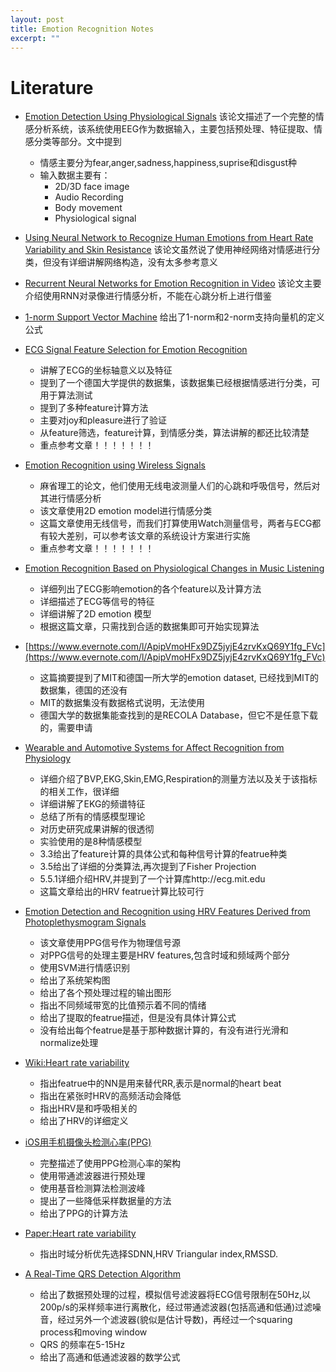 ```yaml
---
layout: post
title: Emotion Recognition Notes
excerpt: ""
---
```

# Literature
+ [Emotion Detection Using Physiological Signals](https://www.evernote.com/l/AphI0EO9GGFNRZxLe7pID7Pd-6dLHpfiIjE)
该论文描述了一个完整的情感分析系统，该系统使用EEG作为数据输入，主要包括预处理、特征提取、情感分类等部分。文中提到
  + 情感主要分为fear,anger,sadness,happiness,suprise和disgust种
  + 输入数据主要有：
    + 2D/3D face image
    + Audio Recording
    + Body movement
    + Physiological signal

+ [Using Neural Network to Recognize Human Emotions from Heart Rate Variability and Skin Resistance](https://www.evernote.com/l/ApglkTm-eDhI1LI_uHuGsdrFwLXdaTOuaRw) 
  该论文虽然说了使用神经网络对情感进行分类，但没有详细讲解网络构造，没有太多参考意义

+ [Recurrent Neural Networks for Emotion Recognition in Video](https://www.evernote.com/shard/s664/sh/40c0e1a3-d6ab-4cbc-94d8-34ccd0bd676e/d6162ef7c4c9295f4f416f1ec98819d9) 
  该论文主要介绍使用RNN对录像进行情感分析，不能在心跳分析上进行借鉴

+ [1-norm Support Vector Machine](https://www.evernote.com/l/ApjEtnJA98NGaZ3WmZMfpnfMkbbVbPrN3ys)
  给出了1-norm和2-norm支持向量机的定义公式

+ [ECG Signal Feature Selection for Emotion Recognition](https://www.evernote.com/l/ApjeZ8VCVNdJW5Dl35cJ8w3WGIji8x3JIao)
  + 讲解了ECG的坐标轴意义以及特征
  + 提到了一个德国大学提供的数据集，该数据集已经根据情感进行分类，可用于算法测试
  + 提到了多种feature计算方法
  + 主要对joy和pleasure进行了验证
  + 从feature筛选，feature计算，到情感分类，算法讲解的都还比较清楚
  + 重点参考文章！！！！！！！

+ [Emotion Recognition using Wireless Signals](https://www.evernote.com/l/Apj3lsx5Cm9C6oJv9Wobk-owxo4139O4XfI)
  + 麻省理工的论文，他们使用无线电波测量人们的心跳和呼吸信号，然后对其进行情感分析
  + 该文章使用2D emotion model进行情感分类
  + 这篇文章使用无线信号，而我们打算使用Watch测量信号，两者与ECG都有较大差别，可以参考该文章的系统设计方案进行实施
  + 重点参考文章！！！！！！！

+ [Emotion Recognition Based on Physiological Changes in Music Listening](https://www.evernote.com/l/Aph3Wcxnf4NEebBWITcY3_z4cY7tpcGxVNA)
  + 详细列出了ECG影响emotion的各个feature以及计算方法
  + 详细描述了ECG等信号的特征
  + 详细讲解了2D emotion 模型
  + 根据这篇文章，只需找到合适的数据集即可开始实现算法

+ [https://www.evernote.com/l/ApipVmoHFx9DZ5jyjE4zrvKxQ69Y1fg_FVc](https://www.evernote.com/l/ApipVmoHFx9DZ5jyjE4zrvKxQ69Y1fg_FVc)
  + 这篇摘要提到了MIT和德国一所大学的emotion dataset, 已经找到MIT的数据集，德国的还没有
  + MIT的数据集没有数据格式说明，无法使用
  + 德国大学的数据集能查找到的是RECOLA Database，但它不是任意下载的，需要申请

+ [Wearable and Automotive Systems for Affect Recognition from Physiology](https://www.evernote.com/l/Aphh-USaadZIy6kAs2ncuONbgQNVGnQdznA)
  + 详细介绍了BVP,EKG,Skin,EMG,Respiration的测量方法以及关于该指标的相关工作，很详细
  + 详细讲解了EKG的频谱特征
  + 总结了所有的情感模型理论 
  + 对历史研究成果讲解的很透彻
  + 实验使用的是8种情感模型
  + 3.3给出了feature计算的具体公式和每种信号计算的featrue种类
  + 3.5给出了详细的分类算法,再次提到了Fisher Projection
  + 5.5.1详细介绍HRV,并提到了一个计算库http://ecg.mit.edu
  + 这篇文章给出的HRV featrue计算比较可行

+ [Emotion Detection and Recognition using HRV Features Derived from Photoplethysmogram Signals](https://www.evernote.com/l/Apgy2wSWnJNKa735I591_RmHoCBWZ6NcMVA)
  + 该文章使用PPG信号作为物理信号源
  + 对PPG信号的处理主要是HRV features,包含时域和频域两个部分
  + 使用SVM进行情感识别
  + 给出了系统架构图
  + 给出了各个预处理过程的输出图形
  + 指出不同频域带宽的比值预示着不同的情绪
  + 给出了提取的featrue描述，但是没有具体计算公式
  + 没有给出每个featrue是基于那种数据计算的，有没有进行光滑和normalize处理

+ [Wiki:Heart rate variability](https://en.wikipedia.org/wiki/Heart_rate_variability)
  + 指出featrue中的NN是用来替代RR,表示是normal的heart beat
  + 指出在紧张时HRV的高频活动会降低
  + 指出HRV是和呼吸相关的
  + 给出了HRV的详细定义

+ [iOS用手机摄像头检测心率(PPG)](https://www.evernote.com/l/Apg4fKkZKQxNa5wdwgJOIjpjn9dIvTCOkpY)
  + 完整描述了使用PPG检测心率的架构
  + 使用带通滤波器进行预处理
  + 使用基音检测算法检测波峰
  + 提出了一些降低采样数据量的方法
  + 给出了PPG的计算方法

+ [Paper:Heart rate variability](https://www.evernote.com/l/ApiDigYqYWNOY49kVkHgNNFO57xqeVCvml0)
  + 指出时域分析优先选择SDNN,HRV Triangular index,RMSSD.

+ [A Real-Time QRS Detection Algorithm](https://www.evernote.com/l/ApgHrY9YrNRFiLFvqtf9w0p-lso4h7qjbNs)
  + 给出了数据预处理的过程，模拟信号滤波器将ECG信号限制在50Hz,以200p/s的采样频率进行离散化，经过带通滤波器(包括高通和低通)过滤噪音，经过另外一个滤波器(貌似是估计导数)，再经过一个squaring process和moving window
  + QRS 的频率在5-15Hz 
  + 给出了高通和低通滤波器的数学公式
